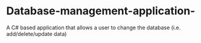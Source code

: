 # Database-management-application-
A C# based application that allows a user to change the database (i.e. add/delete/update data)
